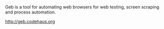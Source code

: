 Geb is a tool for automating web browsers for web testing, screen scraping and process automation.

http://geb.codehaus.org